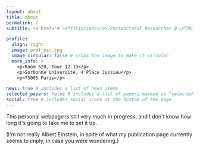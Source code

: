 ```yaml
---
layout: about
title: about
permalink: /
subtitle: <a href='#'>Affiliations</a>.Postdoctoral Researcher @ LPTMC, Sorbonne Université (Paris, France)

profile:
  align: right
  image: prof_pic.jpg
  image_circular: false # crops the image to make it circular
  more_info: >
    <p>Room 520, Tour 12-13</p>
    <p>Sorbonne Université, 4 Place Jussieu</p>
    <p>75005 Paris</p>

news: true # includes a list of news items
selected_papers: false # includes a list of papers marked as "selected={true}"
social: true # includes social icons at the bottom of the page
---
```


This personal webpage is still very much in progress, and I don't know how long it's going to take me to set it up.

(I'm not really Albert Einstein, in spite of what my publication page currently seems to imply, in case you were wondering.)